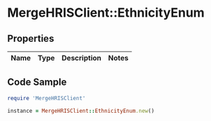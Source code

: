 # MergeHRISClient::EthnicityEnum

## Properties

Name | Type | Description | Notes
------------ | ------------- | ------------- | -------------

## Code Sample

```ruby
require 'MergeHRISClient'

instance = MergeHRISClient::EthnicityEnum.new()
```


